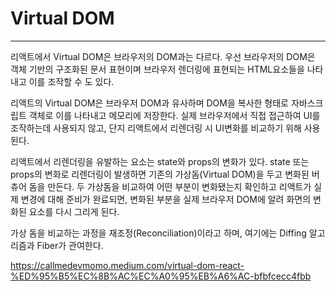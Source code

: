 # Virtual DOM
---
리액트에서 Virtual DOM은 브라우저의 DOM과는 다르다. 우선 브라우저의 DOM은 객체 기반의 구조화된 문서 표현이며 브라우저 렌더링에 표현되는 HTML요소들을 나타내고 이를 조작할 수 도 있다.

리액트의 Virtual DOM은 브라우저 DOM과 유사하며 DOM을 복사한 형태로 자바스크립트 객체로 이를 나타내고 메모리에 저장한다. 실제 브라우저에서 직접 접근하여 UI를 조작하는데 사용되지 않고, 단지 리액트에서 리렌더링 시 UI변화를 비교하기 위해 사용된다.

리액트에서 리렌더링을 유발하는 요소는 state와 props의 변화가 있다. state 또는 props의 변화로 리렌더링이 발생하면 기존의 가상돔(Virtual DOM)을 두고 변화된 버츄어 돔을 만든다.
두 가상돔을 비교하여 어떤 부분이 변화됐는지 확인하고 리액트가 실제 변경에 대해 준비가 완료되면, 변화된 부분을 실제 브라우저 DOM에 알려 화면의 변화된 요소를 다시 그리게 된다.

가상 돔을 비교하는 과정을 재조정(Reconciliation)이라고 하며, 여기에는 Diffing 알고리즘과 Fiber가 관여한다.



https://callmedevmomo.medium.com/virtual-dom-react-%ED%95%B5%EC%8B%AC%EC%A0%95%EB%A6%AC-bfbfcecc4fbb